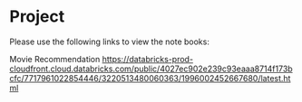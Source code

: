 # Project

Please use the following links to view the note books:

Movie Recommendation
https://databricks-prod-cloudfront.cloud.databricks.com/public/4027ec902e239c93eaaa8714f173bcfc/7717961022854446/3220513480060363/1996002452667680/latest.html
